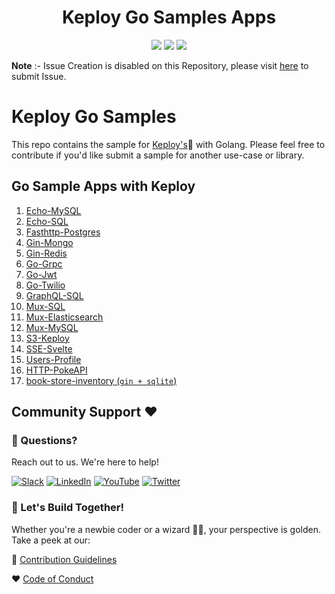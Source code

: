 <h1 align="center"> Keploy Go Samples Apps </h1>
<p align="center">

  <a href="CODE_OF_CONDUCT.md" alt="Contributions welcome">
    <img src="https://img.shields.io/badge/Contributions-Welcome-brightgreen?logo=github" /></a>
    
  <a href="https://join.slack.com/t/keploy/shared_invite/zt-357qqm9b5-PbZRVu3Yt2rJIa6ofrwWNg" alt="Slack">
    <img src=".github/slack.svg" /></a>
    
  <a href="https://opensource.org/licenses/Apache-2.0" alt="License">
    <img src=".github/License-Apache_2.0-blue.svg" /></a>

**Note** :- Issue Creation is disabled on this Repository, please visit [here](https://github.com/keploy/keploy/issues/new/choose) to submit Issue.

# Keploy Go Samples
This repo contains the sample for [Keploy's](https://keploy.io)🐰 with Golang. Please feel free to contribute if you'd like submit a sample for another use-case or library.


## Go Sample Apps with Keploy

1. [Echo-MySQL](https://github.com/keploy/samples-go/tree/main/echo-mysql)
2. [Echo-SQL](https://github.com/keploy/samples-go/tree/main/echo-sql)
3. [Fasthttp-Postgres](https://github.com/keploy/samples-go/tree/main/fasthttp-postgres)
4. [Gin-Mongo](https://github.com/keploy/samples-go/tree/main/gin-mongo)
5. [Gin-Redis](https://github.com/keploy/samples-go/tree/main/gin-redis)
6. [Go-Grpc](https://github.com/keploy/samples-go/tree/main/go-grpc)
7. [Go-Jwt](https://github.com/keploy/samples-go/tree/main/go-jwt)
8. [Go-Twilio](https://github.com/keploy/samples-go/tree/main/go-twilio)
9. [GraphQL-SQL](https://github.com/keploy/samples-go/tree/main/graphql-sql)
10. [Mux-SQL](https://github.com/keploy/samples-go/tree/main/mux-sql)
11. [Mux-Elasticsearch](https://github.com/keploy/samples-go/tree/main/mux-elasticsearch)
12. [Mux-MySQL](https://github.com/keploy/samples-go/tree/main/mux-mysql)
13. [S3-Keploy](https://github.com/keploy/samples-go/tree/main/S3-Keploy)
14. [SSE-Svelte](https://github.com/keploy/samples-go/tree/main/sse-svelte)
15. [Users-Profile](https://github.com/keploy/samples-go/tree/main/users-profile)
16. [HTTP-PokeAPI](https://github.com/keploy/samples-go/tree/main/http-pokeapi)
17. [book-store-inventory (`gin + sqlite`) ](https://github.com/keploy/samples-go/tree/main/book-store-inventory)


## Community Support ❤️

### 🤔 Questions?
Reach out to us. We're here to help!

[![Slack](https://img.shields.io/badge/Slack-4A154B?style=for-the-badge&logo=slack&logoColor=white)](https://join.slack.com/t/keploy/shared_invite/zt-357qqm9b5-PbZRVu3Yt2rJIa6ofrwWNg)
[![LinkedIn](https://img.shields.io/badge/linkedin-%230077B5.svg?style=for-the-badge&logo=linkedin&logoColor=white)](https://www.linkedin.com/company/keploy/)
[![YouTube](https://img.shields.io/badge/YouTube-%23FF0000.svg?style=for-the-badge&logo=YouTube&logoColor=white)](https://www.youtube.com/channel/UC6OTg7F4o0WkmNtSoob34lg)
[![Twitter](https://img.shields.io/badge/Twitter-%231DA1F2.svg?style=for-the-badge&logo=Twitter&logoColor=white)](https://twitter.com/Keployio)

### 💖 Let's Build Together!
Whether you're a newbie coder or a wizard 🧙‍♀️, your perspective is golden. Take a peek at our:

📜 [Contribution Guidelines](https://github.com/keploy/keploy/blob/main/CONTRIBUTING.md)

❤️ [Code of Conduct](https://github.com/keploy/keploy/blob/main/CODE_OF_CONDUCT.md)
